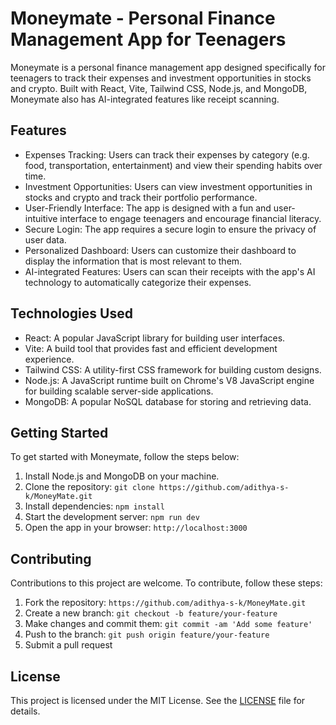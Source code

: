 # Moneymate - Personal Finance Management App for Teenagers

Moneymate is a personal finance management app designed specifically for teenagers to track their expenses and investment opportunities in stocks and crypto. Built with React, Vite, Tailwind CSS, Node.js, and MongoDB, Moneymate also has AI-integrated features like receipt scanning.

## Features

- Expenses Tracking: Users can track their expenses by category (e.g. food, transportation, entertainment) and view their spending habits over time.
- Investment Opportunities: Users can view investment opportunities in stocks and crypto and track their portfolio performance.
- User-Friendly Interface: The app is designed with a fun and user-intuitive interface to engage teenagers and encourage financial literacy.
- Secure Login: The app requires a secure login to ensure the privacy of user data.
- Personalized Dashboard: Users can customize their dashboard to display the information that is most relevant to them.
- AI-integrated Features: Users can scan their receipts with the app's AI technology to automatically categorize their expenses.

## Technologies Used

- React: A popular JavaScript library for building user interfaces.
- Vite: A build tool that provides fast and efficient development experience.
- Tailwind CSS: A utility-first CSS framework for building custom designs.
- Node.js: A JavaScript runtime built on Chrome's V8 JavaScript engine for building scalable server-side applications.
- MongoDB: A popular NoSQL database for storing and retrieving data.

## Getting Started

To get started with Moneymate, follow the steps below:

1. Install Node.js and MongoDB on your machine.
2. Clone the repository: `git clone https://github.com/adithya-s-k/MoneyMate.git`
3. Install dependencies: `npm install`
4. Start the development server: `npm run dev`
5. Open the app in your browser: `http://localhost:3000`

## Contributing

Contributions to this project are welcome. To contribute, follow these steps:

1. Fork the repository: `https://github.com/adithya-s-k/MoneyMate.git`
2. Create a new branch: `git checkout -b feature/your-feature`
3. Make changes and commit them: `git commit -am 'Add some feature'`
4. Push to the branch: `git push origin feature/your-feature`
5. Submit a pull request

## License

This project is licensed under the MIT License. See the [LICENSE](LICENSE) file for details.
